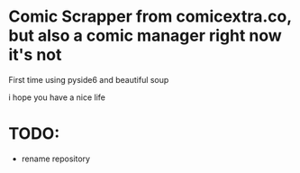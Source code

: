# Comic Scrapper from comicextra.co, but also a comic manager right now it's not

First time using pyside6 and beautiful soup

i hope you have a nice life

# TODO:
- rename repository
